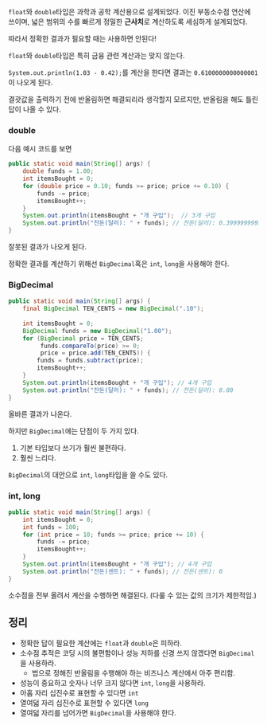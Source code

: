 `float`와 `double`타입은 과학과 공학 계산용으로 설계되었다.
이진 부동소수점 연산에 쓰이며, 넓은 범위의 수를 빠르게 정밀한 **근사치**로 계산하도록 세심하게 설계되었다.

따라서 정확한 결과가 필요할 때는 사용하면 안된다!

`float`와 `double`타입은 특히 금융 관련 계산과는 맞지 않는다.

`System.out.println(1.03 - 0.42);`를 계산을 한다면 결과는  `0.6100000000000001`이 나오게 된다.

결괏값을 출력하기 전에 반올림하면 해결되리라 생각할지 모르지만, 반올림을 해도 틀린 답이 나올 수 있다.


### double
다음 예시 코드를 보면
```java
public static void main(String[] args) {  
    double funds = 1.00;  
    int itemsBought = 0;  
    for (double price = 0.10; funds >= price; price += 0.10) {  
        funds -= price;  
        itemsBought++;  
    }  
    System.out.println(itemsBought + "개 구입");  // 3개 구입
    System.out.println("잔돈(달러): " + funds); // 잔돈(달러): 0.3999999999999999
}
```
잘못된 결과가 나오게 된다.

정확한 결과를 계산하기 위해선 `BigDecimal`혹은 `int`, `long`을 사용해야 한다.

### BigDecimal
```java
public static void main(String[] args) {  
    final BigDecimal TEN_CENTS = new BigDecimal(".10");  
  
    int itemsBought = 0;  
    BigDecimal funds = new BigDecimal("1.00");  
    for (BigDecimal price = TEN_CENTS;  
         funds.compareTo(price) >= 0;  
         price = price.add(TEN_CENTS)) {  
        funds = funds.subtract(price);  
        itemsBought++;  
    }  
    System.out.println(itemsBought + "개 구입"); // 4개 구입
    System.out.println("잔돈(달러): " + funds); // 잔돈(달러): 0.00
}
```
올바른 결과가 나온다.

하지만 `BigDecimal`에는 단점이 두 가지 있다.

1. 기본 타입보다 쓰기가 훨씬 불편하다.
2. 훨씬 느리다.

`BigDecimal`의 대안으로 `int`, `long`타입을 쓸 수도 있다.

### int, long
```java
public static void main(String[] args) {
	int itemsBought = 0;
	int funds = 100;
	for (int price = 10; funds >= price; price += 10) {
		funds -= price;
		itemsBought++;
	}
	System.out.println(itemsBought + "개 구입"); // 4개 구입
	System.out.println("잔돈(센트): " + funds); // 잔돈(센트): 0
}
```
소수점을 전부 올려서 계산을 수행하면 해결된다. (다룰 수 있는 값의 크기가 제한적임.)

## 정리
- 정확한 답이 필요한 계산에는 `float`과 `double`은 피하라.
- 소수점 추적은 코딩 시의 불편함이나 성능 저하를 신경 쓰지 않겠다면 `BigDecimal`을 사용하라.
	- 법으로 정해진 반올림을 수행해야 하는 비즈니스 계산에서 아주 편리함.
- 성능이 중요하고 숫자나 너무 크지 않다면 `int`, `long`을 사용하라.
- 아홉 자리 십진수로 표현할 수 있다면 `int`
- 열여덟 자리 십진수로 표현할 수 있다면 `long`
- 열여덟 자리를 넘어가면 `BigDecimal`을 사용해야 한다.
